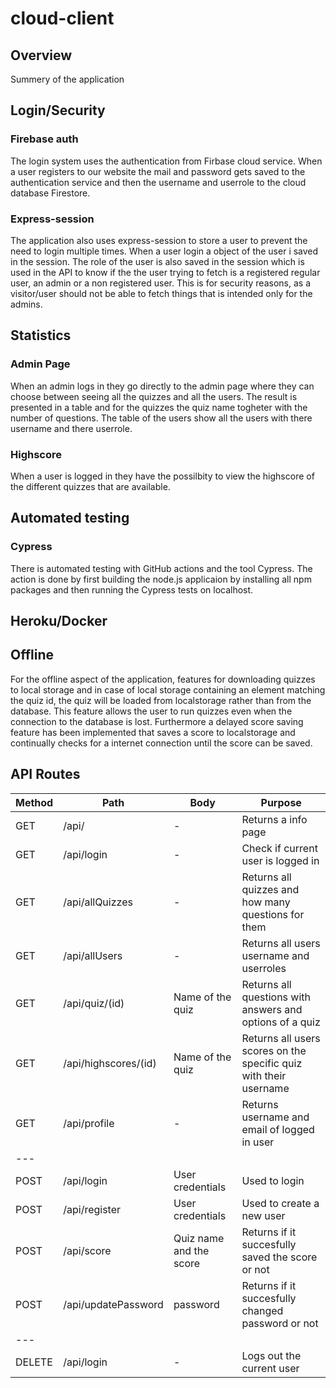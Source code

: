 # cloud-client

## Overview
Summery of the application

## Login/Security
### Firebase auth
The login system uses the authentication from Firbase cloud service. When a user registers to our website the mail and password gets saved to the authentication service and then the username and userrole to the cloud database Firestore.
<br/>
### Express-session
The application also uses express-session to store a user to prevent the need to login multiple times. When a user login a object of the user i saved in the session. The role of the user is also saved in the session which is used in the API to know if the the user trying to fetch is a registered regular user, an admin or a non registered user. This is for security reasons, as a visitor/user should not be able to fetch things that is intended only for the admins.

## Statistics
### Admin Page
When an admin logs in they go directly to the admin page where they can choose between seeing all the quizzes and all the users. The result is presented in a table and for the quizzes the quiz name togheter with the number of questions. The table of the users show all the users with there username and there userrole.

### Highscore 
When a user is logged in they have the possilbity to view the highscore of the different quizzes that are available.
## Automated testing
### Cypress
There is automated testing with GitHub actions and the tool Cypress. The action is done by first building the node.js applicaion by installing all npm packages and then running the Cypress tests on localhost.

## Heroku/Docker

## Offline
For the offline aspect of the application, features for downloading quizzes to local storage and in case of local storage containing an element matching the quiz id, the quiz will be loaded from localstorage rather than from the database. This feature allows the user to run quizzes even when the connection to the database is lost. Furthermore a delayed score saving feature has been implemented that saves a score to localstorage and continually checks for a internet connection until the score can be saved.

## API Routes
Method | Path | Body | Purpose |
--- | --- | --- | --- |
GET | /api/ | - | Returns a info page |
GET | /api/login | - | Check if current user is logged in |
GET | /api/allQuizzes | - | Returns all quizzes and how many questions for them |
GET | /api/allUsers | - | Returns all users username and userroles |
GET | /api/quiz/(id) | Name of the quiz | Returns all questions with answers and options of a quiz |
GET | /api/highscores/(id) | Name of the quiz | Returns all users scores on the specific quiz with their username |
GET | /api/profile | - | Returns username and email of logged in user |
--- | 
POST | /api/login | User credentials | Used to login |
POST | /api/register | User credentials | Used to create a new user |
POST | /api/score | Quiz name and the score | Returns if it succesfully saved the score or not |
POST | /api/updatePassword | password | Returns if it succesfully changed password or not |
--- | 
DELETE | /api/login | - | Logs out the current user |

